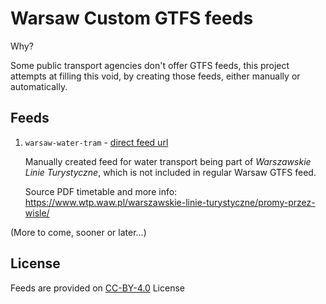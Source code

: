 # Warsaw Custom GTFS feeds

Why?

Some public transport agencies don't offer GTFS feeds, this project attempts at filling this void, by creating those feeds, either manually or automatically.

## Feeds

1. `warsaw-water-tram` - [direct feed url](https://kasmar00.github.io/gtfs-warsaw-custom/feeds/warsaw-water-tram/latest.zip")

    Manually created feed for water transport being part of _Warszawskie Linie Turystyczne_, which is not included in regular Warsaw GTFS feed.
    
    Source PDF timetable and more info: https://www.wtp.waw.pl/warszawskie-linie-turystyczne/promy-przez-wisle/

(More to come, sooner or later...)

## License
Feeds are provided on [CC-BY-4.0](https://spdx.org/licenses/CC-BY-4.0.html) License